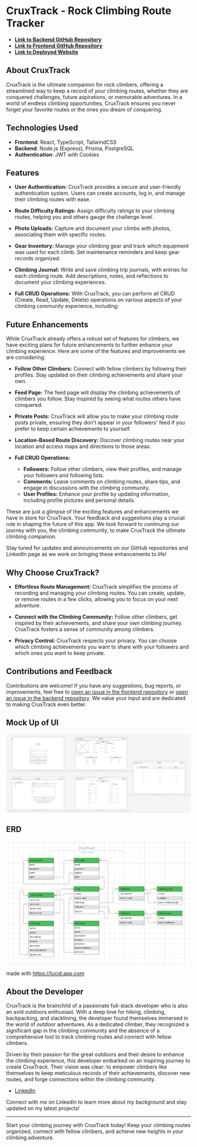 # CruxTrack - Rock Climbing Route Tracker

- [**Link to Backend GitHub Repository**](https://github.com/TaylorMurdock/cruxtrack-backend)
- [**Link to Frontend GitHub Repository**](https://github.com/TaylorMurdock/cruxtrack-frontend)
- [**Link to Deployed Website**](https://cruxtrack-app-url.com/)

## About CruxTrack

CruxTrack is the ultimate companion for rock climbers, offering a streamlined way to keep a record of your climbing routes, whether they are conquered challenges, future aspirations, or memorable adventures. In a world of endless climbing opportunities, CruxTrack ensures you never forget your favorite routes or the ones you dream of conquering.

## Technologies Used

- **Frontend**: React, TypeScript, TailwindCSS
- **Backend**: Node.js (Express), Prisma, PostgreSQL
- **Authentication**: JWT with Cookies

## Features

- **User Authentication:** CruxTrack provides a secure and user-friendly authentication system. Users can create accounts, log in, and manage their climbing routes with ease.

- **Route Difficulty Ratings:** Assign difficulty ratings to your climbing routes, helping you and others gauge the challenge level.

- **Photo Uploads:** Capture and document your climbs with photos, associating them with specific routes.

- **Gear Inventory:** Manage your climbing gear and track which equipment was used for each climb. Set maintenance reminders and keep gear records organized.

- **Climbing Journal:** Write and save climbing trip journals, with entries for each climbing route. Add descriptions, notes, and reflections to document your climbing experiences.
  
- **Full CRUD Operations:** With CruxTrack, you can perform all CRUD (Create, Read, Update, Delete) operations on various aspects of your climbing community experience, including:

## Future Enhancements

While CruxTrack already offers a robust set of features for climbers, we have exciting plans for future enhancements to further enhance your climbing experience. Here are some of the features and improvements we are considering:

- **Follow Other Climbers:** Connect with fellow climbers by following their profiles. Stay updated on their climbing achievements and share your own.

- **Feed Page:** The feed page will display the climbing achievements of climbers you follow. Stay inspired by seeing what routes others have conquered.

- **Private Posts:** CruxTrack will allow you to make your climbing route posts private, ensuring they don't appear in your followers' feed if you prefer to keep certain achievements to yourself.

- **Location-Based Route Discovery:** Discover climbing routes near your location and access maps and directions to those areas.

- **Full CRUD Operations:**
  - **Followers:** Follow other climbers, view their profiles, and manage your followers and following lists.
  - **Comments:** Leave comments on climbing routes, share tips, and engage in discussions with the climbing community.
  - **User Profiles:** Enhance your profile by updating information, including profile pictures and personal details.

These are just a glimpse of the exciting features and enhancements we have in store for CruxTrack. Your feedback and suggestions play a crucial role in shaping the future of this app. We look forward to continuing our journey with you, the climbing community, to make CruxTrack the ultimate climbing companion.

Stay tuned for updates and announcements on our GitHub repositories and LinkedIn page as we work on bringing these enhancements to life!

## Why Choose CruxTrack?

- **Effortless Route Management:** CruxTrack simplifies the process of recording and managing your climbing routes. You can create, update, or remove routes in a few clicks, allowing you to focus on your next adventure.

- **Connect with the Climbing Community:** Follow other climbers, get inspired by their achievements, and share your own climbing journey. CruxTrack fosters a sense of community among climbers.

- **Privacy Control:** CruxTrack respects your privacy. You can choose which climbing achievements you want to share with your followers and which ones you want to keep private.

## Contributions and Feedback

Contributions are welcome! If you have any suggestions, bug reports, or improvements, feel free to [open an issue in the frontend repository](https://github.com/TaylorMurdock/cruxtrack-frontend/issues) or [open an issue in the backend repository](https://github.com/TaylorMurdock/cruxtrack-backend/issues). We value your input and are dedicated to making CruxTrack even better.

## Mock Up of UI

![Wireframe](./images/cruxtrackWireFrame.png)

## ERD

![ERD](./images/cruxtrackERD.png)

made with <https://lucid.app.com>

## About the Developer

CruxTrack is the brainchild of a passionate full-stack developer who is also an avid outdoors enthusiast. With a deep love for hiking, climbing, backpacking, and slacklining, the developer found themselves immersed in the world of outdoor adventures. As a dedicated climber, they recognized a significant gap in the climbing community and the absence of a comprehensive tool to track climbing routes and connect with fellow climbers.

Driven by their passion for the great outdoors and their desire to enhance the climbing experience, this developer embarked on an inspiring journey to create CruxTrack. Their vision was clear: to empower climbers like themselves to keep meticulous records of their achievements, discover new routes, and forge connections within the climbing community.

- [LinkedIn](https://www.linkedin.com/in/taylor-murdock/)

Connect with me on LinkedIn to learn more about my background and stay updated on my latest projects!

---

Start your climbing journey with CruxTrack today! Keep your climbing routes organized, connect with fellow climbers, and achieve new heights in your climbing adventure.
